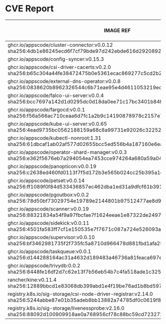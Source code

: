 # CVE Report
|                                                                IMAGE REF                                                                 |      OS       | CRITICAL<BR>(OS, OTHER) | HIGH<BR>(OS, OTHER) | MEDIUM<BR>(OS, OTHER) | LOW<BR>(OS, OTHER) | UNKNOWN<BR>(OS, OTHER) |
|------------------------------------------------------------------------------------------------------------------------------------------|---------------|-------------------------|---------------------|-----------------------|--------------------|------------------------|
| ghcr.io/appscode/cluster-connector:v0.0.12<br>sha256:4db1e86245ecd6f7cf79bde97d242ebde616d2920892f98f89e78afde0cb0f0c                    | debian 11.8   | 0, 2                    | 0, 8                | 0, 23                 | 0, 1               | 3, 0                   |
| ghcr.io/appscode/config-syncer:v0.15.3                                                                                                   |               | 0, 0                    | 0, 0                | 0, 0                  | 0, 0               | 0, 0                   |
| ghcr.io/appscode/csi-driver-cacerts:v0.2.0<br>sha256:b65c304a44fe38472475b0e5361ecac869277c5cd2b2f4df1d7a4d20910e3225                    | debian 12.11  | 0, 0                    | **3**, 1            | 5, 1                  | 2, 0               | 0, 0                   |
| ghcr.io/appscode/external-dns-operator:v0.0.8<br>sha256:0838620b8962326544c6b71eae95e4d4611053219ed7996aac62ac6e5a8e6fd7                 | alpine 3.19.1 | 0, 2                    | **2**, 6            | 22, 15                | 5, 0               | 2, 0                   |
| ghcr.io/appscode/falco-ui-server:v0.0.4<br>sha256:bcc7697a142d1d0295dc0d18da0ee71c17bc3401b84fd5ebdad745f644e1a60f                       | alpine 3.20.0 | 0, 2                    | **4**, 4            | 16, 13                | 4, 0               | 2, 0                   |
| ghcr.io/appscode/fargocd:v0.0.1<br>sha256:f56a566ac710ceaa6d7fc1a2b9c14190878978c2157e70f751dae008bf8d289c                               | alpine 3.21.3 | 0, 2                    | 0, 6                | 4, 11                 | 2, 2               | 0, 0                   |
| ghcr.io/appscode/kube-ui-server:v0.0.65<br>sha256:4ead9735bc0562188159a68c8a99731e92026c32252011ba57923970c13a07e8                       | alpine 3.22.2 | 0, 0                    | 0, 0                | 0, 0                  | 0, 0               | 0, 0                   |
| ghcr.io/appscode/kubectl-nonroot:1.31<br>sha256:61dbcaf1ab02af577d02655bcc5ed556b4a187160e6ea0ea5bf7170b446165f9                         |               | 0, 0                    | 0, 1                | 0, 2                  | 0, 0               | 0, 0                   |
| ghcr.io/appscode/operator-shard-manager:v0.0.3<br>sha256:e362f5676eb7a294054ea7453cce974264a680a59a045e332d504bde66816a21                | alpine 3.21.3 | 0, 0                    | 0, 2                | 4, 5                  | 2, 0               | 0, 0                   |
| ghcr.io/appscode/panopticon:v0.0.19<br>sha256:c2638ed460fd0113f7f5d172b3e565b024cc25b395a1c57b05062a89ac7775ae                           | debian 12.11  | 0, 0                    | 0, 1                | 0, 2                  | 0, 1               | 0, 0                   |
| ghcr.io/appscode/petset:v0.0.14<br>sha256:ff1089f0f84d533436857ec462dba1ed31a9dfcf61b3910153a2573f96dfd60a                               | alpine 3.22.1 | 0, 0                    | 0, 0                | 4, 0                  | 2, 0               | 0, 0                   |
| ghcr.io/appscode/pgoutbox:v0.0.2<br>sha256:78d50bf73029754e19789e2144801b97512477ae8d96b07cfb40fc3cdf03fecd                              | alpine 3.22.1 | 0, 0                    | 0, 2                | 4, 0                  | 2, 0               | 0, 0                   |
| ghcr.io/appscode/scanner:v0.0.19<br>sha256:88321834a54f9a97fbcfae7f1624eeae1e87322de249726c76140193dc6fcd07                              | alpine 3.20.3 | 0, 1                    | **2**, 3            | 6, 10                 | 4, 1               | 2, 0                   |
| ghcr.io/appscode/sidekick:v0.0.11<br>sha256:4501fa583ff7cf1e150535e7f7671c087a724e526093a7f03379fa47f7c8efd0                             | alpine 3.21.3 | 0, 0                    | 0, 2                | 4, 5                  | 2, 0               | 0, 0                   |
| ghcr.io/appscode/supervisor:v0.0.10<br>sha256:bf3462981735f2f735fc5a8710d966478d881fbd1afa25eac32b58ad927a79ef                           | debian 12.11  | 0, 0                    | 0, 1                | 0, 2                  | 0, 0               | 0, 0                   |
| ghcr.io/appscode/taskqueue:v0.0.1<br>sha256:d144288164ac31a4632d189483a46736a81feaca697e9f2aad2284d5f272d96f                             | alpine 3.22.1 | 0, 0                    | 0, 0                | 4, 0                  | 2, 0               | 0, 0                   |
| ghcr.io/appscode/trivydb:0.0.2<br>sha256:8448fe16df2d7c62e13f7b56eb54b7c4fa518ade1c325f76df689c5111bfa959                                | alpine 3.20.1 | 0, 7                    | **6**, 30           | 32, 52                | 6, 2               | 2, 0                   |
| rancher/kine:v0.11.4<br>sha256:12889bbcd1e83068db399abd1e4f19be76ad1b8bd597085e78e55065dd04ece7                                          | alpine 3.18.6 | 0, 3                    | **2**, 7            | 20, 21                | 4, 1               | 2, 0                   |
| registry.k8s.io/sig-storage/csi-node-driver-registrar:v2.14.0<br>sha256:5244abbe87e01b35adeb8bb13882a74785df0c0619f8325c9e950395c3f72a97 | debian 12.11  | 0, 0                    | 0, 2                | 0, 3                  | 0, 0               | 0, 0                   |
| registry.k8s.io/sig-storage/livenessprobe:v2.16.0<br>sha256:88092d100909918ae0a768956cf78c88bc59cd7232720f7cdbdfb5d2e235001e             | debian 12.11  | 0, 0                    | 0, 2                | 0, 3                  | 0, 0               | 0, 0                   |
